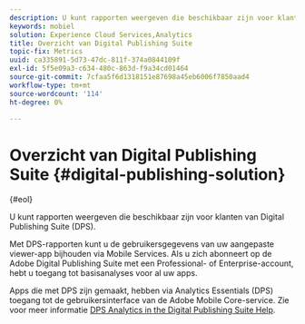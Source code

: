 ```yaml
---
description: U kunt rapporten weergeven die beschikbaar zijn voor klanten van Digital Publishing Suite (DPS).
keywords: mobiel
solution: Experience Cloud Services,Analytics
title: Overzicht van Digital Publishing Suite
topic-fix: Metrics
uuid: ca335891-5d73-47dc-811f-374a0844109f
exl-id: 5f5e09a3-c634-480c-863d-f9a34cd01464
source-git-commit: 7cfaa5f6d1318151e87698a45eb6006f7850aad4
workflow-type: tm+mt
source-wordcount: '114'
ht-degree: 0%

---
```


# Overzicht van Digital Publishing Suite {#digital-publishing-solution}

{#eol}

U kunt rapporten weergeven die beschikbaar zijn voor klanten van Digital Publishing Suite (DPS).

Met DPS-rapporten kunt u de gebruikersgegevens van uw aangepaste viewer-app bijhouden via Mobile Services. Als u zich abonneert op de Adobe Digital Publishing Suite met een Professional- of Enterprise-account, hebt u toegang tot basisanalyses voor al uw apps.

Apps die met DPS zijn gemaakt, hebben via Analytics Essentials (DPS) toegang tot de gebruikersinterface van de Adobe Mobile Core-service. Zie voor meer informatie [DPS Analytics in the Digital Publishing Suite Help](https://helpx.adobe.com/digital-publishing-suite/help/omniture-analytics.html).
